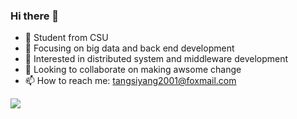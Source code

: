 ### Hi there 👋
- :school: Student from CSU
- 🔭 Focusing on big data and back end development                           
- 🌱 Interested in distributed system and middleware development
- 👯 Looking to collaborate on making awsome change
- 📫 How to reach me: tangsiyang2001@foxmail.com

![](https://github-readme-stats.vercel.app/api?username=TangSiyang2001)

<!--
**TangSiyang2001/TangSiyang2001** is a ✨ _special_ ✨ repository because its `README.md` (this file) appears on your GitHub profile.
![](https://github-readme-stats.vercel.app/api/top-langs?username=TangSiyang2001)
Here are some ideas to get you started:
- :link:My blog:blog.yileng.top
- 🔭 I’m currently working on big data and back end development 
- 🌱 I’m currently learning distributed system 
- 👯 I’m looking to collaborate on creating application
- 🤔 I’m looking for help with ...
- 💬 Ask me about ...
- 📫 How to reach me: tangsiyang2001@foxmail.com
- 😄 Pronouns: ...
- ⚡ Fun fact: ...
-->
